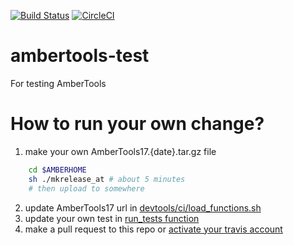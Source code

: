 [![Build Status](https://travis-ci.org/Amber-MD/ambertools-test.svg?branch=nightly)](https://travis-ci.org/Amber-MD/ambertools-test)
[![CircleCI](https://circleci.com/gh/Amber-MD/ambertools-test.svg?style=svg)](https://circleci.com/gh/Amber-MD/ambertools-test)

# ambertools-test
For testing AmberTools

# How to run your own change?
1. make your own AmberTools17.{date}.tar.gz file
```bash
    cd $AMBERHOME
    sh ./mkrelease_at # about 5 minutes
    # then upload to somewhere
```
2. update AmberTools17 url in [devtools/ci/load_functions.sh](devtools/ci/load_functions.sh)
3. update your own test in [run_tests function](devtools/ci/load_functions.sh)
4. make a pull request to this repo or [activate your travis account](https://travis-ci.org/getting_started)
